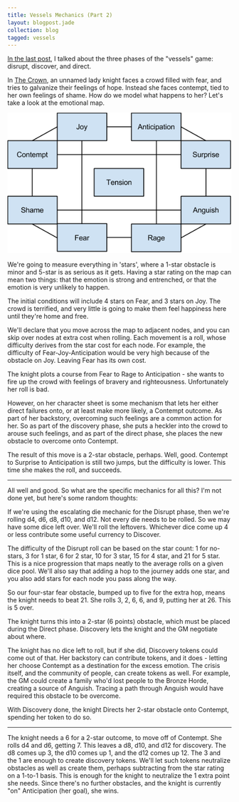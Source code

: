 ```yaml
---
title: Vessels Mechanics (Part 2)
layout: blogpost.jade
collection: blog
tagged: vessels
---
```


[In the last post](/blog/2015-07-13-vessels-mechanics-part-1.html),
I talked about the three phases of the "vessels" game:
disrupt, discover, and direct.

<!-- more -->

In [The Crown](/fiction/vessels/crown.html), an unnamed lady knight
faces a crowd filled with fear, and tries to galvanize their feelings
of hope. Instead she faces contempt, tied to her own feelings of shame.
How do we model what happens to her? Let's take a look at the emotional
map.

![Emotional map](/assets/emotion-cube.png)

We're going to measure everything in 'stars', where a 1-star obstacle
is minor and 5-star is as serious as it gets. Having a star rating
on the map can mean two things: that the emotion is strong and entrenched,
or that the emotion is very unlikely to happen.

The initial conditions will include 4 stars on Fear, and 3 stars on Joy.
The crowd is terrified, and very little is going to make them feel
happiness here until they're home and free.

We'll declare that you move across the map to adjacent nodes, and you can
skip over nodes at extra cost when rolling. Each movement is a roll,
whose difficulty derives from the star cost for each node. For example,
the difficulty of Fear-Joy-Anticipation would be very high because of
the obstacle on Joy. Leaving Fear has its own cost.

The knight plots a course from Fear to Rage to Anticipation - she wants
to fire up the crowd with feelings of bravery and righteousness.
Unfortunately her roll is bad.

However, on her character sheet is some mechanism that lets her either
direct failures onto, or at least make more likely, a Contempt outcome.
As part of her backstory, overcoming such feelings are a common action
for her. So as part of the discovery phase, she puts a heckler into the
crowd to arouse such feelings, and as part of the direct phase, she
places the new obstacle to overcome onto Contempt.

The result of this move is a 2-star obstacle, perhaps. Well, good.
Contempt to Surprise to Anticipation is still two jumps, but the
difficulty is lower. This time she makes the roll, and succeeds.

----

All well and good. So what are the specific mechanics for all this?
I'm not done yet, but here's some random thoughts:

If we're using the escalating die mechanic for the Disrupt phase,
then we're rolling d4, d6, d8, d10, and d12. Not every die needs
to be rolled. So we may have some dice left over. We'll roll
the leftovers. Whichever dice come up 4 or less contribute some
useful currency to Discover.

The difficulty of the Disrupt roll can be based on the star count:
1 for no-stars, 3 for 1 star, 6 for 2 star, 10 for 3 star, 15 for
4 star, and 21 for 5 star. This is a nice progression that maps neatly
to the average rolls on a given dice pool. We'll also say that adding
a hop to the journey adds one star, and you also add stars for
each node you pass along the way.

So our four-star fear obstacle, bumped up to five for the extra hop,
means the knight needs to beat 21.
She rolls 3, 2, 6, 6, and 9, putting her at 26. This is 5 over.

The knight turns this into a 2-star (6 points) obstacle, which
must be placed during the Direct phase. Discovery lets the
knight and the GM negotiate about where.

The knight has no dice left to roll, but if she did, Discovery
tokens could come out of that.
Her backstory can contribute tokens, and it does - letting
her choose Contempt as a destination for the excess emotion.
The crisis itself, and the community of people, can create
tokens as well.
For example, the GM could create a family who'd lost people to the
Bronze Horde, creating a source of Anguish. Tracing a path through
Anguish would have required this obstacle to be overcome.

With Discovery done, the knight Directs her 2-star obstacle
onto Contempt, spending her token to do so.

----

The knight needs a 6 for a 2-star outcome, to move off of Contempt.
She rolls d4 and d6, getting 7.
This leaves a d8, d10, and d12 for discovery.
The d8 comes up 3, the d10 comes up 1, and the d12 comes up 12.
The 3 and the 1 are enough to create discovery tokens.
We'll let such tokens neutralize obstacles as well as create them,
perhaps subtracting from the star rating on a 1-to-1 basis.
This is enough for the knight to neutralize the 1 extra point
she needs. Since there's no further obstacles, and the knight
is currently "on" Anticipation (her goal), she wins.

